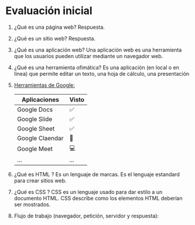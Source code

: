# Evaluación inicial
1. ¿Qué es una página web?
Respuesta.

2. ¿Qué es un sitio web?
Respuesta.

3. ¿Qué es una aplicación web?
Una aplicación web es una herramienta que los usuarios pueden utilizar mediante un navegador web.

4. ¿Qué es una herramienta ofimática?
Es una aplicación (en local o en linea) que permite editar un texto, una hoja de cálculo, una
presentación

5. [Herramientas de Google:](https://www.google.com/intl/es-419/chrome/browser-tools/)

   |Aplicaciones|Visto|
   |-----|-----|
   |Google Docs|:white_check_mark:|
   |Google Slide|:white_check_mark:|
   |Google Sheet|:white_check_mark:|
   |Google Claendar|:calendar:|
   |Google Meet|:computer:|
   |  ... | ...  |

6. ¿Qué es HTML ?
Es un lenguaje de marcas. Es el lenguaje estandard para crear sitios web.

7. ¿Qué es CSS ?
CSS es un lenguaje usado para dar estilo a un documento HTML. CSS describe como los
elementos HTML deberían ser mostrados.
8. Flujo de trabajo (navegador, petición, servidor y respuesta):
